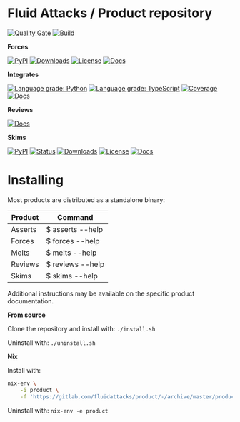 # Fluid Attacks / Product repository

[![Quality Gate](https://sonarcloud.io/api/project_badges/measure?project=fluidattacks_product&metric=alert_status)](https://sonarcloud.io/dashboard?id=fluidattacks_product)
[![Build](https://gitlab.com/fluidattacks/product/badges/master/pipeline.svg)](https://gitlab.com/fluidattacks/product/-/commits/master)

**Forces**

[![PyPI](https://img.shields.io/pypi/v/forces)](https://pypi.org/project/forces)
[![Downloads](https://img.shields.io/pypi/dm/forces)](https://pypi.org/project/forces)
[![License](https://img.shields.io/pypi/l/forces)](../LICENSE)
[![Docs](https://img.shields.io/badge/Docs-grey)](./forces/README.md)

**Integrates**

[![Language grade: Python](https://img.shields.io/lgtm/grade/python/g/fluidattacks/integrates.svg?logo=lgtm&logoWidth=18)](https://lgtm.com/projects/g/fluidattacks/integrates/context:python)
[![Language grade: TypeScript](https://img.shields.io/lgtm/grade/javascript/g/fluidattacks/integrates.svg?logo=lgtm&logoWidth=18)](https://lgtm.com/projects/g/fluidattacks/integrates/context:python)
[![Coverage](https://codecov.io/gl/fluidattacks/integrates/branch/master/graph/badge.svg)](https://codecov.io/gl/fluidattacks/integrates)
[![Docs](https://img.shields.io/badge/Docs-grey)](./integrates/README.md)

**Reviews**

[![Docs](https://img.shields.io/badge/Docs-grey)](./reviews/README.md)

**Skims**

[![PyPI](https://img.shields.io/pypi/v/skims)](https://pypi.org/project/skims)
[![Status](https://img.shields.io/pypi/status/skims)](https://pypi.org/project/skims)
[![Downloads](https://img.shields.io/pypi/dm/skims)](https://pypi.org/project/skims)
[![License](https://img.shields.io/pypi/l/skims)](../LICENSE)
[![Docs](https://img.shields.io/badge/Docs-grey)](./skims/README.md)

# Installing

Most products are distributed as a standalone binary:

| Product  | Command            |
|--------- |------------------- |
| Asserts  |  $ asserts --help  |
| Forces   |  $ forces --help   |
| Melts    |  $ melts --help    |
| Reviews  |  $ reviews --help  |
| Skims    |  $ skims --help    |

Additional instructions may be available on the specific product documentation.

**From source**

Clone the repository and install with: `./install.sh`

Uninstall with: `./uninstall.sh`

**Nix**

Install with:

```sh
nix-env \
    -i product \
    -f 'https://gitlab.com/fluidattacks/product/-/archive/master/product-master.tar.gz'
```

Uninstall with: `nix-env -e product`
